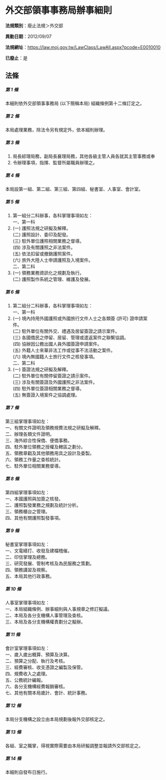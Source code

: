 # 外交部領事事務局辦事細則

**法規類別**：廢止法規＞外交部

**異動日期**：2012/09/07  

**法規網址**：https://law.moj.gov.tw/LawClass/LawAll.aspx?pcode=E0010010

**已廢止**：是



## 法條
##### 第 1 條
本細則依外交部領事事務局 (以下簡稱本局) 組織條例第十二條訂定之。

##### 第 2 條
本局處理業務，除法令另有規定外，依本細則辦理。

##### 第 3 條
1. 局長綜理局務，副局長襄理局務，其他各級主管人員各就其主管事務或奉
1. 令辦理事項，指揮、監督所屬職員辦理之。

##### 第 4 條
本局設第一組、第二組、第三組、第四組、秘書室、人事室、會計室。

##### 第 5 條
1. 第一組分二科辦事，各科掌理事項如左：  
一、第一科
1.  (一) 護照法規之研擬及解釋。  
 (二) 護照設計、委印及配發。  
 (三) 駐外單位護照相關業務之督導。  
 (四) 涉及有關護照之非法案件。  
 (五) 依法扣留或撤銷護照案件。  
 (六) 旅外大陸人士申請護照及入境案件。  
二、第二科
1.  (一) 領務業務資訊化之規劃及執行。  
 (二) 護照製作系統之管理、維護及發展。

##### 第 6 條
1. 第二組分二科辦事，各科掌理事項如左：  
一、第一科
1.  (一) 境內持用外國護照或外國旅行文件人士之各類簽 (許可) 證申請案  
      件。  
 (二) 駐外單位有關外交、禮遇及居留簽證之請示案件。  
 (三) 各國僑民之停留、居留、管理或遣返案件之聯繫協調。  
 (四) 協辦因公務出國人員外國簽證申請案件。  
 (五) 外籍人士來華非法工作或從事不法活動之案件。  
 (六) 境內無國籍人士旅行文件之核發事項。  
二、第二科
1.  (一) 簽證法規之研擬及解釋。  
 (二) 駐外單位有關停留簽證之請示案件。  
 (三) 涉及有關簽證及外國護照之非法案件。  
 (四) 駐外單位簽證相關業務之督導。  
 (五) 無簽證入境案件之協調處理。

##### 第 7 條
第三組掌理事項如左：  
一、有關文件證明及領務規費法規之研擬及解釋。  
二、辦理各類文件證明。  
三、海外綜合性保僑、便僑事務。  
四、駐外單位領務之授權及轄區之劃分。  
五、領務章戳及其他領務用具之設計及委製。  
六、領務工作量之查核統計。  
七、駐外單位相關業務督導。  

##### 第 8 條
第四組掌理事項如左：  
一、本國護照與加簽之核發。  
二、護照製發業務之規劃及統計分析。  
三、領務櫃台之管理。  
四、其他有關護照製發事項。  

##### 第 9 條
秘書室掌理事項如左：  
一、文電繕打、收發及建檔稽催。  
二、印信掌理及總務。  
三、研究發展、管制考核及為民服務之策劃。  
四、領務講習及視察。  
五、本局其他行政事務。  

##### 第 10 條
人事室掌理事項如左：  
一、本局組織條例、辦事細則與人事規章之修訂擬議。  
二、本局及各分支機構人事管理及查核。  
三、本局及各分支機構權責劃分之擬辦。  

##### 第 11 條
會計室掌理事項如左：  
一、歲入歲出概算、預算及決算。  
二、預算之分配、執行及考核。  
三、經費審核、收支憑證之編製及保管。  
四、規費收入之處理。  
五、公務統計編報。  
六、各分支機構經費報銷審核。  
七、其他有關本局歲計、會計、統計事務。  

##### 第 12 條
本局分支機構之設立由本局規劃後報外交部核定之。

##### 第 13 條
各組、室之職掌，得視實際需要由本局研擬調整並報請外交部核定之。

##### 第 14 條
本細則自發布日施行。


